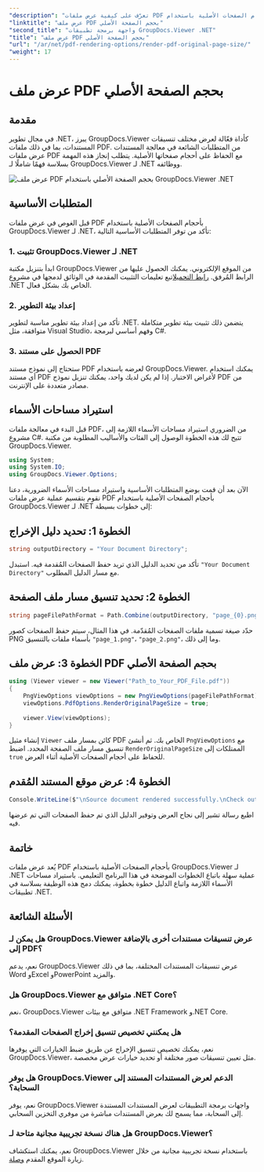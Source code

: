 ```yaml
---
"description": "تعرّف على كيفية عرض ملفات PDF بأحجام الصفحات الأصلية باستخدام GroupDocs.Viewer لـ .NET. اتبع دليلنا خطوة بخطوة لدمج هذه الوظيفة بسلاسة."
"linktitle": "عرض ملف PDF بحجم الصفحة الأصلي"
"second_title": "واجهة برمجة تطبيقات GroupDocs.Viewer .NET"
"title": "عرض ملف PDF بحجم الصفحة الأصلي"
"url": "/ar/net/pdf-rendering-options/render-pdf-original-page-size/"
"weight": 17
---
```


# عرض ملف PDF بحجم الصفحة الأصلي

## مقدمة
في مجال تطوير .NET، يبرز GroupDocs.Viewer كأداة فعّالة لعرض مختلف تنسيقات المستندات، بما في ذلك ملفات PDF. من المتطلبات الشائعة في معالجة المستندات عرض ملفات PDF مع الحفاظ على أحجام صفحاتها الأصلية. يتطلب إنجاز هذه المهمة بسلاسة فهمًا شاملًا لـ GroupDocs.Viewer لـ .NET ووظائفه.

![عرض ملف PDF بحجم الصفحة الأصلي باستخدام GroupDocs.Viewer .NET](/viewer/pdf-rendering-options/render-pdf-with-original-page-size.png)

## المتطلبات الأساسية
قبل الغوص في عرض ملفات PDF بأحجام الصفحات الأصلية باستخدام GroupDocs.Viewer لـ .NET، تأكد من توفر المتطلبات الأساسية التالية:
### 1. تثبيت GroupDocs.Viewer لـ .NET
ابدأ بتنزيل مكتبة GroupDocs.Viewer من الموقع الإلكتروني. يمكنك الحصول عليها من الرابط المُرفق. [رابط التحميل](https://releases.groupdocs.com/viewer/net/)اتبع تعليمات التثبيت المقدمة في الوثائق لدمجها في مشروع .NET الخاص بك بشكل فعال.
### 2. إعداد بيئة التطوير
تأكد من إعداد بيئة تطوير مناسبة لتطوير .NET. يتضمن ذلك تثبيت بيئة تطوير متكاملة متوافقة، مثل Visual Studio، وفهم أساسي لبرمجة C#.
### 3. الحصول على مستند PDF
ستحتاج إلى نموذج مستند PDF لعرضه باستخدام GroupDocs.Viewer. يمكنك استخدام أي مستند PDF لأغراض الاختبار. إذا لم يكن لديك واحد، يمكنك تنزيل نموذج PDF من مصادر متعددة على الإنترنت.

## استيراد مساحات الأسماء
قبل البدء في معالجة ملفات PDF، من الضروري استيراد مساحات الأسماء اللازمة إلى مشروع C#. تتيح لك هذه الخطوة الوصول إلى الفئات والأساليب المطلوبة من مكتبة GroupDocs.Viewer.

```csharp
using System;
using System.IO;
using GroupDocs.Viewer.Options;
```

الآن بعد أن قمت بوضع المتطلبات الأساسية واستيراد مساحات الأسماء الضرورية، دعنا نقوم بتقسيم عملية عرض ملفات PDF بأحجام الصفحات الأصلية باستخدام GroupDocs.Viewer لـ .NET إلى خطوات بسيطة:
## الخطوة 1: تحديد دليل الإخراج
```csharp
string outputDirectory = "Your Document Directory";
```
تأكد من تحديد الدليل الذي تريد حفظ الصفحات المُقدمة فيه. استبدل `"Your Document Directory"` مع مسار الدليل المطلوب.
## الخطوة 2: تحديد تنسيق مسار ملف الصفحة
```csharp
string pageFilePathFormat = Path.Combine(outputDirectory, "page_{0}.png");
```
حدّد صيغة تسمية ملفات الصفحات المُقدّمة. في هذا المثال، سيتم حفظ الصفحات كصور PNG بأسماء ملفات بالتنسيق `"page_1.png"`، `"page_2.png"`، وما إلى ذلك.
## الخطوة 3: عرض ملف PDF بحجم الصفحة الأصلي
```csharp
using (Viewer viewer = new Viewer("Path_to_Your_PDF_File.pdf"))
{
    PngViewOptions viewOptions = new PngViewOptions(pageFilePathFormat);
    viewOptions.PdfOptions.RenderOriginalPageSize = true;
    
    viewer.View(viewOptions);
}
```
إنشاء مثيل `Viewer` كائن بمسار ملف PDF الخاص بك. ثم أنشئ `PngViewOptions` مع تنسيق مسار ملف الصفحة المحدد. اضبط `RenderOriginalPageSize` الممتلكات إلى `true` للحفاظ على أحجام الصفحات الأصلية أثناء العرض.
## الخطوة 4: عرض موقع المستند المُقدم
```csharp
Console.WriteLine($"\nSource document rendered successfully.\nCheck output in {outputDirectory}.");
```
اطبع رسالة تشير إلى نجاح العرض وتوفير الدليل الذي تم حفظ الصفحات التي تم عرضها فيه.

## خاتمة
يُعد عرض ملفات PDF بأحجام الصفحات الأصلية باستخدام GroupDocs.Viewer لـ .NET عملية سهلة باتباع الخطوات الموضحة في هذا البرنامج التعليمي. باستيراد مساحات الأسماء اللازمة واتباع الدليل خطوة بخطوة، يمكنك دمج هذه الوظيفة بسلاسة في تطبيقات .NET.
## الأسئلة الشائعة
### هل يمكن لـ GroupDocs.Viewer عرض تنسيقات مستندات أخرى بالإضافة إلى PDF؟
نعم، يدعم GroupDocs.Viewer عرض تنسيقات المستندات المختلفة، بما في ذلك Word وExcel وPowerPoint والمزيد.
### هل GroupDocs.Viewer متوافق مع .NET Core؟
نعم، GroupDocs.Viewer متوافق مع بيئات .NET Framework و.NET Core.
### هل يمكنني تخصيص تنسيق إخراج الصفحات المقدمة؟
نعم، يمكنك تخصيص تنسيق الإخراج عن طريق ضبط الخيارات التي يوفرها GroupDocs.Viewer، مثل تعيين تنسيقات صور مختلفة أو تحديد خيارات عرض مخصصة.
### هل يوفر GroupDocs.Viewer الدعم لعرض المستندات المستند إلى السحابة؟
نعم، يوفر GroupDocs.Viewer واجهات برمجة التطبيقات لعرض المستندات المستندة إلى السحابة، مما يسمح لك بعرض المستندات مباشرة من موفري التخزين السحابي.
### هل هناك نسخة تجريبية مجانية متاحة لـ GroupDocs.Viewer؟
نعم، يمكنك استكشاف GroupDocs.Viewer باستخدام نسخة تجريبية مجانية من خلال زيارة الموقع المقدم [وصلة](https://releases.groupdocs.com/).